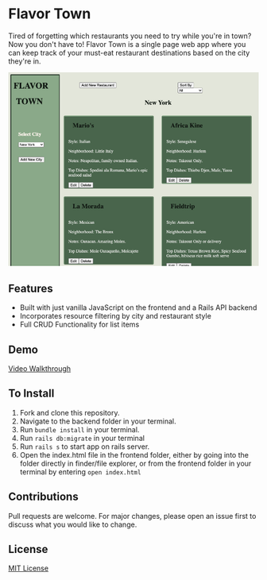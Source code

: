 # Flavor Town

Tired of forgetting which restaurants you need to try while you're in town? Now you don't have to! Flavor Town is a single page web app where you can keep track of your must-eat restaurant destinations based on the city they're in.


![Flavor Town Screenshot](./flavor-town-photo.png)


## Features
* Built with just vanilla JavaScript on the frontend and a Rails API backend
* Incorporates resource filtering by city and restaurant style
* Full CRUD Functionality for list items


## Demo

[Video Walkthrough](https://drive.google.com/file/d/1xv52Q-zS8hbsRVxGX85m63s3o5UuNB3R/view?usp=sharing)


## To Install
1. Fork and clone this repository.
2. Navigate to the backend folder in your terminal.
3. Run `bundle install` in your terminal.
4. Run `rails db:migrate` in your terminal
5. Run `rails s` to start app on rails server.
6. Open the index.html file in the frontend folder, either by going into the folder directly in finder/file explorer, or from the frontend folder in your terminal by entering `open index.html`


## Contributions
Pull requests are welcome. For major changes, please open an issue first to discuss what you would like to change.

## License
[MIT License](https://github.com/J5Wood/coffee-talk/blob/master/LICENSE.md)